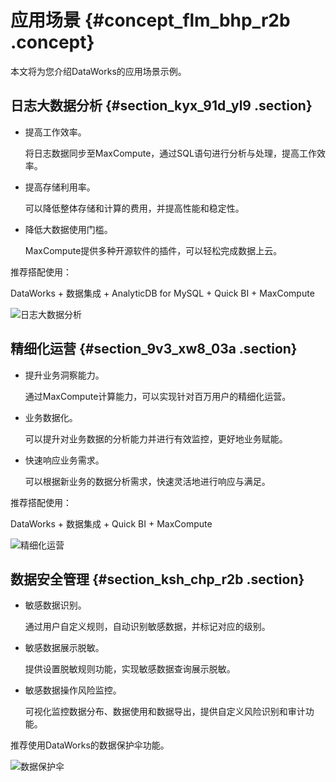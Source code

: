 # 应用场景 {#concept_flm_bhp_r2b .concept}

本文将为您介绍DataWorks的应用场景示例。

## 日志大数据分析 {#section_kyx_91d_yl9 .section}

-   提高工作效率。

    将日志数据同步至MaxCompute，通过SQL语句进行分析与处理，提高工作效率。

-   提高存储利用率。

    可以降低整体存储和计算的费用，并提高性能和稳定性。

-   降低大数据使用门槛。

    MaxCompute提供多种开源软件的插件，可以轻松完成数据上云。


推荐搭配使用：

DataWorks + 数据集成 + AnalyticDB for MySQL + Quick BI + MaxCompute

![日志大数据分析](http://static-aliyun-doc.oss-cn-hangzhou.aliyuncs.com/assets/img/16169/15665450548916_zh-CN.png)

## 精细化运营 {#section_9v3_xw8_03a .section}

-   提升业务洞察能力。

    通过MaxCompute计算能力，可以实现针对百万用户的精细化运营。

-   业务数据化。

    可以提升对业务数据的分析能力并进行有效监控，更好地业务赋能。

-   快速响应业务需求。

    可以根据新业务的数据分析需求，快速灵活地进行响应与满足。


推荐搭配使用：

DataWorks + 数据集成 + Quick BI + MaxCompute

![精细化运营](http://static-aliyun-doc.oss-cn-hangzhou.aliyuncs.com/assets/img/16169/15665450548917_zh-CN.png)

## 数据安全管理 {#section_ksh_chp_r2b .section}

-   敏感数据识别。

    通过用户自定义规则，自动识别敏感数据，并标记对应的级别。

-   敏感数据展示脱敏。

    提供设置脱敏规则功能，实现敏感数据查询展示脱敏。

-   敏感数据操作风险监控。

    可视化监控数据分布、数据使用和数据导出，提供自定义风险识别和审计功能。


推荐使用DataWorks的数据保护伞功能。

![数据保护伞](http://static-aliyun-doc.oss-cn-hangzhou.aliyuncs.com/assets/img/16169/15665450548914_zh-CN.png)

